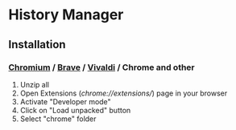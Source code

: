 # History Manager

## Installation

### [Chromium](https://www.chromium.org/) / [Brave](https://brave.com/) / [Vivaldi](https://vivaldi.com/) / Chrome and other
1. Unzip all
2. Open Extensions (*chrome://extensions/*) page in your browser
3. Activate "Developer mode"
4. Click on "Load unpacked" button
5. Select "chrome" folder

